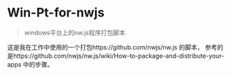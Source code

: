 # Win-Pt-for-nwjs
> windows平台上的nw.js程序打包脚本

这是我在工作中使用的一个打包https://github.com/nwjs/nw.js 的脚本，
参考的是https://github.com/nwjs/nw.js/wiki/How-to-package-and-distribute-your-apps 中的步骤。
